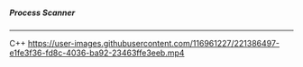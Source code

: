 ##### Process Scanner
---
C++
https://user-images.githubusercontent.com/116961227/221386497-e1fe3f36-fd8c-4036-ba92-23463ffe3eeb.mp4
